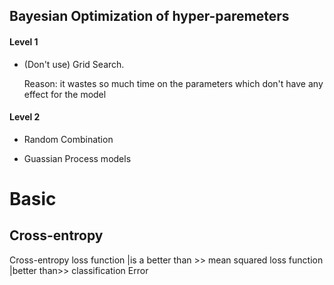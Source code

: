 Bayesian Optimization of hyper-paremeters
----------------------------------------

#### Level 1
- (Don't use) Grid Search.

  Reason: it wastes so much time on the parameters which don't have any effect for the model
  
  
#### Level 2
- Random Combination

- Guassian Process models


Basic
=====

Cross-entropy
-------------
Cross-entropy loss function |is a better than >> mean squared loss function |better than>> classification Error
